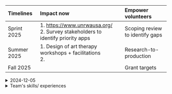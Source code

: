 

| Timelines | Impact now | Empower volunteers |
| :-- | :-- | :-- |
| Sprint 2025 | 1. https://www.unrwausa.org/ <br>2. Survey stakeholders to identify priority apps | Scoping review to identify gaps |
| Summer 2025 | 1. Design of art therapy workshops + facilitations <br> 2.  | Research-to-production |
| Fall 2025 |  | Grant targets |


<details>

<summary>2024-12-05</summary>

## Consultation with WB resident
- No light
- Living in tents
- No radio communication
- Minimal network connectivity (not even 3G)
- Volunteered to teach students needing to graduate with difficult conditions
  - Relied on phones to continue education at limited capacity
  - Being absent due to attacks, family traumas, deaths 
  - Walked two hours just to get phone charged 
  - Difficult to post grades

## Resources shared:
https://www.birzeit.edu/en/the-world-sides-with-gaza/ontario-teachers-sign-petition-against-their-pension-plans-being-used
  
</details>


<details>

<summary>Team's skills/ experiences</summary>

- CS
- Designer
  - Graphics
  - UX/UI
- Psychology (?)
  
</details>

